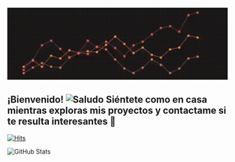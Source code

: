 <p align="center">
    <img src="https://github.com/JessBasile/JessBasile/blob/main/readme_Jess.gif?raw=true" alt="Descripción de la imagen" style="max-width: 100%; height: auto;">
</p>

## ¡Bienvenido! ![Saludo](https://github.com/TU_USUARIO/TU_REPOSITORIO/blob/main/nombre_del_archivo.gif?raw=true) Siéntete como en casa mientras exploras mis proyectos y contactame si te resulta interesantes 🚀 
 

<!--
**JessBasile/JessBasile** is a ✨ _special_ ✨ repository because its `README.md` (this file) appears on your GitHub profile.

Here are some ideas to get you started:

- 🔭 I’m currently working on ...
- 🌱 I’m currently learning ...
- 👯 I’m looking to collaborate on ...
- 🤔 I’m looking for help with ...
- 💬 Ask me about ...
- 📫 How to reach me: ...
- 😄 Pronouns: ...
- ⚡ Fun fact: ...
-->
[![Hits](https://hits.sh/github.com/JessBasile.svg?label=Profile%20views)](https://hits.sh/github.com/JessBasile/)

![GitHub Stats](https://github-readme-stats.vercel.app/api?username=JessBasile&show_icons=true&hide_title=true&hide=issues,prs,contribs&theme=blueberry)



